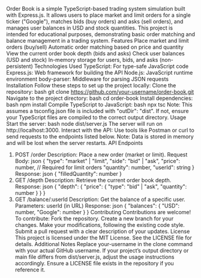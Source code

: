 
Order Book is a simple TypeScript-based trading system simulation built with Express.js. It allows users to place market and limit orders for a single ticker ("Google"), matches bids (buy orders) and asks (sell orders), and manages user balances in USD and stock quantities. This project is intended for educational purposes, demonstrating basic order matching and balance management in a trading system.
Features
Place market and limit orders (buy/sell)
Automatic order matching based on price and quantity
View the current order book depth (bids and asks)
Check user balances (USD and stock)
In-memory storage for users, bids, and asks (non-persistent)
Technologies Used
TypeScript: For type-safe JavaScript code
Express.js: Web framework for building the API
Node.js: JavaScript runtime environment
body-parser: Middleware for parsing JSON requests
Installation
Follow these steps to set up the project locally:
Clone the repository:
bash
git clone https://github.com/your-username/order-book.git
Navigate to the project directory:
bash
cd order-book
Install dependencies:
bash
npm install
Compile TypeScript to JavaScript:
bash
npx tsc
Note: This assumes a tsconfig.json file is included with "outDir": "dist". If not, ensure your TypeScript files are compiled to the correct output directory.
Usage
Start the server:
bash
node dist/server.js
The server will run on http://localhost:3000.
Interact with the API: Use tools like Postman or curl to send requests to the endpoints listed below.
Note: Data is stored in memory and will be lost when the server restarts.
API Endpoints
1. POST /order
Description: Place a new order (market or limit).
Request Body:
json
{
  "type": "market" | "limit",
  "side": "bid" | "ask",
  "price": number,  // Required for limit orders
  "quantity": number,
  "userId": string
}
Response:
json
{
  "filledQuantity": number
}
2. GET /depth
Description: Retrieve the current order book depth.
Response:
json
{
  "depth": {
    "price": {
      "type": "bid" | "ask",
      "quantity": number
    }
  }
}
3. GET /balance/:userId
Description: Get the balance of a specific user.
Parameters: userId (in URL)
Response:
json
{
  "balances": {
    "USD": number,
    "Google": number
  }
}
Contributing
Contributions are welcome! To contribute:
Fork the repository.
Create a new branch for your changes.
Make your modifications, following the existing code style.
Submit a pull request with a clear description of your updates.
License
This project is licensed under the MIT License. See the LICENSE file for details.
Additional Notes
Replace your-username in the clone command with your actual GitHub username.
If your project’s output directory or main file differs from dist/server.js, adjust the usage instructions accordingly.
Ensure a LICENSE file exists in the repository if you reference it.
